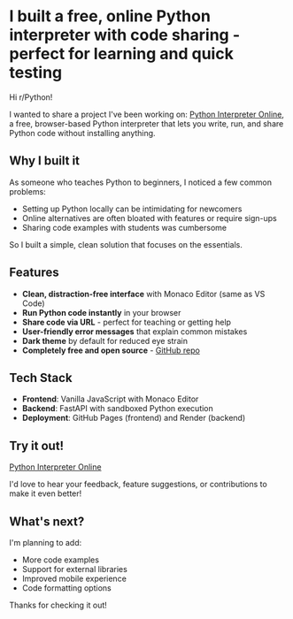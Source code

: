 # I built a free, online Python interpreter with code sharing - perfect for learning and quick testing

Hi r/Python!

I wanted to share a project I've been working on: [Python Interpreter Online](https://getgit789.github.io/python-interpreter-online/), a free, browser-based Python interpreter that lets you write, run, and share Python code without installing anything.

## Why I built it

As someone who teaches Python to beginners, I noticed a few common problems:
- Setting up Python locally can be intimidating for newcomers
- Online alternatives are often bloated with features or require sign-ups
- Sharing code examples with students was cumbersome

So I built a simple, clean solution that focuses on the essentials.

## Features

- **Clean, distraction-free interface** with Monaco Editor (same as VS Code)
- **Run Python code instantly** in your browser
- **Share code via URL** - perfect for teaching or getting help
- **User-friendly error messages** that explain common mistakes
- **Dark theme** by default for reduced eye strain
- **Completely free and open source** - [GitHub repo](https://github.com/getGit789/python-interpreter-online)

## Tech Stack

- **Frontend**: Vanilla JavaScript with Monaco Editor
- **Backend**: FastAPI with sandboxed Python execution
- **Deployment**: GitHub Pages (frontend) and Render (backend)

## Try it out!

[Python Interpreter Online](https://getgit789.github.io/python-interpreter-online/)

I'd love to hear your feedback, feature suggestions, or contributions to make it even better!

## What's next?

I'm planning to add:
- More code examples
- Support for external libraries
- Improved mobile experience
- Code formatting options

Thanks for checking it out!
